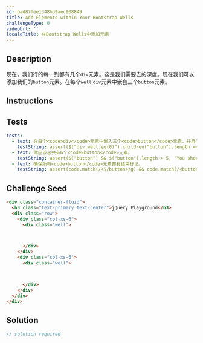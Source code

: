 ```yaml
---
id: bad87fee1348bd9aec908849
title: Add Elements within Your Bootstrap Wells
challengeType: 0
videoUrl: ''
localeTitle: 在Bootstrap Wells中添加元素
---
```


## Description
<section id="description">现在，我们行的每一列都有几个<code>div</code>元素。这是我们需要去的深度。现在我们可以添加我们的<code>button</code>元素。在每个<code>well</code> <code>div</code>元素中嵌套三个<code>button</code>元素。 </section>

## Instructions
<section id="instructions">
</section>

## Tests
<section id='tests'>

```yml
tests:
  - text: 在每个<code>div</code>元素中嵌入三个<code>button</code>元素，并且类<code>well</code> 。
    testString: assert($("div.well:eq(0)").children("button").length === 3 && $("div.well:eq(1)").children("button").length === 3, 'Nest three <code>button</code> elements within each of your <code>div</code> elements with class <code>well</code>.');
  - text: 你应该总共有6个<code>button</code>元素。
    testString: assert($("button") && $("button").length > 5, 'You should have a total of 6 <code>button</code> elements.');
  - text: 确保所有<code>button</code>元素都有结束标记。
    testString: assert(code.match(/<\/button>/g) && code.match(/<button/g) && code.match(/<\/button>/g).length === code.match(/<button/g).length, 'Make sure all your <code>button</code> elements have closing tags.');

```

</section>

## Challenge Seed
<section id='challengeSeed'>

<div id='html-seed'>

```html
<div class="container-fluid">
  <h3 class="text-primary text-center">jQuery Playground</h3>
  <div class="row">
    <div class="col-xs-6">
      <div class="well">



      </div>
    </div>
    <div class="col-xs-6">
      <div class="well">



      </div>
    </div>
  </div>
</div>

```

</div>



</section>

## Solution
<section id='solution'>

```js
// solution required
```
</section>
